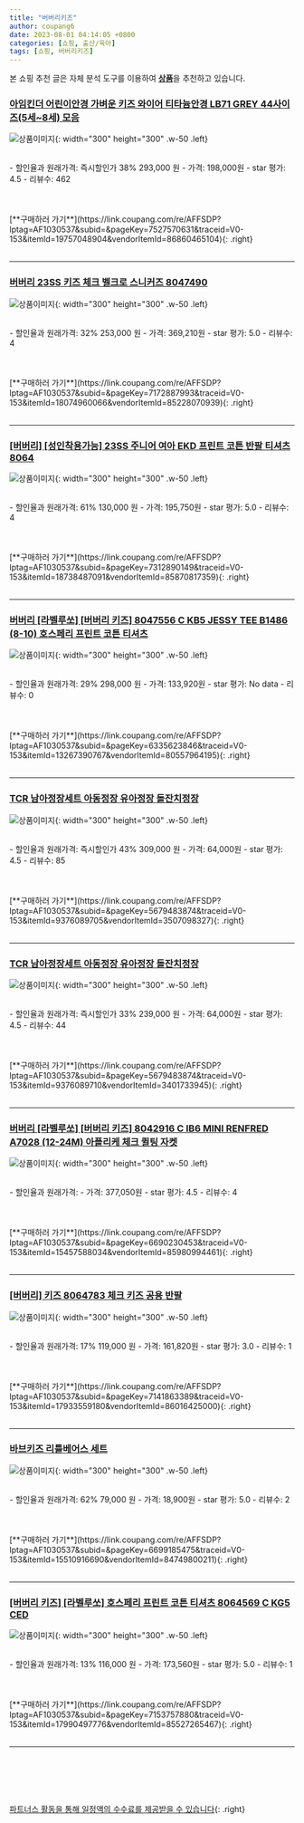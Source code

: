 ```yaml
---
title: "버버리키즈"
author: coupang6
date: 2023-08-01 04:14:05 +0800
categories: [쇼핑, 출산/육아]
tags: [쇼핑, 버버리키즈]
---
```


본 쇼핑 추천 글은 자체 분석 도구를 이용하여 [**상품**](https://link.coupang.com/a/bao1ui)을 추천하고 있습니다.

### [아임킨더 어린이안경 가벼운 키즈 와이어 티타늄안경 LB71 GREY 44사이즈(5세~8세) 모음](https://link.coupang.com/re/AFFSDP?lptag=AF1030537&subid=&pageKey=7527570631&traceid=V0-153&itemId=19757048904&vendorItemId=86860465104)

![상품이미지](https://thumbnail10.coupangcdn.com/thumbnails/remote/230x230ex/image/vendor_inventory/3f0e/77b56624006109682447ae34a56765e3662f6931f7d623d92d66f1cd5cd8.png){: width="300" height="300" .w-50 .left}


<br>
- 할인율과 원래가격: 즉시할인가 38%  293,000   원
- 가격: 198,000원
- star 평가: 4.5
- 리뷰수: 462
<br>
<br>
<br>
<br>
[**구매하러 가기**](https://link.coupang.com/re/AFFSDP?lptag=AF1030537&subid=&pageKey=7527570631&traceid=V0-153&itemId=19757048904&vendorItemId=86860465104){: .right}
<br>
<br>

---

### [버버리 23SS 키즈 체크 벨크로 스니커즈 8047490](https://link.coupang.com/re/AFFSDP?lptag=AF1030537&subid=&pageKey=7172887993&traceid=V0-153&itemId=18074960066&vendorItemId=85228070939)

![상품이미지](https://thumbnail10.coupangcdn.com/thumbnails/remote/230x230ex/image/vendor_inventory/cb85/0da26dedbe706f4b288ec27e8179b9945d41b9367d0f862138f20bdc49e7.jpg){: width="300" height="300" .w-50 .left}


<br>
- 할인율과 원래가격: 32%  253,000   원
- 가격: 369,210원
- star 평가: 5.0
- 리뷰수: 4
<br>
<br>
<br>
<br>
[**구매하러 가기**](https://link.coupang.com/re/AFFSDP?lptag=AF1030537&subid=&pageKey=7172887993&traceid=V0-153&itemId=18074960066&vendorItemId=85228070939){: .right}
<br>
<br>

---

### [[버버리] [성인착용가능] 23SS 주니어 여아 EKD 프린트 코튼 반팔 티셔츠 8064](https://link.coupang.com/re/AFFSDP?lptag=AF1030537&subid=&pageKey=7312890149&traceid=V0-153&itemId=18738487091&vendorItemId=85870817359)

![상품이미지](https://thumbnail10.coupangcdn.com/thumbnails/remote/230x230ex/image/vendor_inventory/6ad7/e0db0bc9fc86f8ab1e05dd05293d61b1c3bb6ce55de90e1bed2f2b284a68.jpg){: width="300" height="300" .w-50 .left}


<br>
- 할인율과 원래가격: 61%  130,000   원
- 가격: 195,750원
- star 평가: 5.0
- 리뷰수: 4
<br>
<br>
<br>
<br>
[**구매하러 가기**](https://link.coupang.com/re/AFFSDP?lptag=AF1030537&subid=&pageKey=7312890149&traceid=V0-153&itemId=18738487091&vendorItemId=85870817359){: .right}
<br>
<br>

---

### [버버리 [라벨루쏘] [버버리 키즈] 8047556 C KB5 JESSY TEE B1486 (8-10) 호스페리 프린트 코튼 티셔츠](https://link.coupang.com/re/AFFSDP?lptag=AF1030537&subid=&pageKey=6335623846&traceid=V0-153&itemId=13267390767&vendorItemId=80557964195)

![상품이미지](https://thumbnail9.coupangcdn.com/thumbnails/remote/230x230ex/image/vendor_inventory/17a3/00f8615645a173b7227995033cd2e2dc4824513fe8514a14acbdcb1633d5.jpg){: width="300" height="300" .w-50 .left}


<br>
- 할인율과 원래가격: 29%  298,000   원
- 가격: 133,920원
- star 평가: No data
- 리뷰수: 0
<br>
<br>
<br>
<br>
[**구매하러 가기**](https://link.coupang.com/re/AFFSDP?lptag=AF1030537&subid=&pageKey=6335623846&traceid=V0-153&itemId=13267390767&vendorItemId=80557964195){: .right}
<br>
<br>

---

### [TCR 남아정장세트 아동정장 유아정장 돌잔치정장](https://link.coupang.com/re/AFFSDP?lptag=AF1030537&subid=&pageKey=5679483874&traceid=V0-153&itemId=9376089705&vendorItemId=3507098327)

![상품이미지](https://thumbnail10.coupangcdn.com/thumbnails/remote/230x230ex/image/vendor_inventory/482e/bd8923d2bb4225c51893d44742e5882b91870870fb431dcbb0e4a3a1dfb9.jpg){: width="300" height="300" .w-50 .left}


<br>
- 할인율과 원래가격: 즉시할인가 43%  309,000   원
- 가격: 64,000원
- star 평가: 4.5
- 리뷰수: 85
<br>
<br>
<br>
<br>
[**구매하러 가기**](https://link.coupang.com/re/AFFSDP?lptag=AF1030537&subid=&pageKey=5679483874&traceid=V0-153&itemId=9376089705&vendorItemId=3507098327){: .right}
<br>
<br>

---

### [TCR 남아정장세트 아동정장 유아정장 돌잔치정장](https://link.coupang.com/re/AFFSDP?lptag=AF1030537&subid=&pageKey=5679483874&traceid=V0-153&itemId=9376089710&vendorItemId=3401733945)

![상품이미지](https://thumbnail7.coupangcdn.com/thumbnails/remote/230x230ex/image/vendor_inventory/aae9/d3107b144a94ac8cd9cb0839054f5e512a0766d7f245e9892f453eccf49d.jpg){: width="300" height="300" .w-50 .left}


<br>
- 할인율과 원래가격: 즉시할인가 33%  239,000   원
- 가격: 64,000원
- star 평가: 4.5
- 리뷰수: 44
<br>
<br>
<br>
<br>
[**구매하러 가기**](https://link.coupang.com/re/AFFSDP?lptag=AF1030537&subid=&pageKey=5679483874&traceid=V0-153&itemId=9376089710&vendorItemId=3401733945){: .right}
<br>
<br>

---

### [버버리 [라벨루쏘] [버버리 키즈] 8042916 C IB6 MINI RENFRED A7028 (12-24M) 아플리케 체크 퀼팅 자켓](https://link.coupang.com/re/AFFSDP?lptag=AF1030537&subid=&pageKey=6690230453&traceid=V0-153&itemId=15457588034&vendorItemId=85980994461)

![상품이미지](https://thumbnail7.coupangcdn.com/thumbnails/remote/230x230ex/image/vendor_inventory/d1c2/b23fbd32b3c927b175631cbea2efd092fda6e67d4c6c5f5d3ea7d3c02e71.jpg){: width="300" height="300" .w-50 .left}


<br>
- 할인율과 원래가격: 
- 가격: 377,050원
- star 평가: 4.5
- 리뷰수: 4
<br>
<br>
<br>
<br>
[**구매하러 가기**](https://link.coupang.com/re/AFFSDP?lptag=AF1030537&subid=&pageKey=6690230453&traceid=V0-153&itemId=15457588034&vendorItemId=85980994461){: .right}
<br>
<br>

---

### [[버버리] 키즈 8064783 체크 키즈 공용 반팔](https://link.coupang.com/re/AFFSDP?lptag=AF1030537&subid=&pageKey=7141863389&traceid=V0-153&itemId=17933559180&vendorItemId=86016425000)

![상품이미지](https://thumbnail7.coupangcdn.com/thumbnails/remote/230x230ex/image/vendor_inventory/36ef/89a672198faedc7171db0963e8066704f120e364f90d9bdb5c480e684f1b.jpg){: width="300" height="300" .w-50 .left}


<br>
- 할인율과 원래가격: 17%  119,000   원
- 가격: 161,820원
- star 평가: 3.0
- 리뷰수: 1
<br>
<br>
<br>
<br>
[**구매하러 가기**](https://link.coupang.com/re/AFFSDP?lptag=AF1030537&subid=&pageKey=7141863389&traceid=V0-153&itemId=17933559180&vendorItemId=86016425000){: .right}
<br>
<br>

---

### [바브키즈 리틀베어스 세트](https://link.coupang.com/re/AFFSDP?lptag=AF1030537&subid=&pageKey=6699185475&traceid=V0-153&itemId=15510916690&vendorItemId=84749800211)

![상품이미지](https://thumbnail9.coupangcdn.com/thumbnails/remote/230x230ex/image/vendor_inventory/e00e/919ddd1d7dac2287d7204a2b1d37afbdf8844e625f598e5bb0b695787b12.jpg){: width="300" height="300" .w-50 .left}


<br>
- 할인율과 원래가격: 62%  79,000   원
- 가격: 18,900원
- star 평가: 5.0
- 리뷰수: 2
<br>
<br>
<br>
<br>
[**구매하러 가기**](https://link.coupang.com/re/AFFSDP?lptag=AF1030537&subid=&pageKey=6699185475&traceid=V0-153&itemId=15510916690&vendorItemId=84749800211){: .right}
<br>
<br>

---

### [[버버리 키즈] [라벨루쏘] 호스페리 프린트 코튼 티셔츠 8064569 C KG5 CED](https://link.coupang.com/re/AFFSDP?lptag=AF1030537&subid=&pageKey=7153757880&traceid=V0-153&itemId=17990497776&vendorItemId=85527265467)

![상품이미지](https://thumbnail9.coupangcdn.com/thumbnails/remote/230x230ex/image/vendor_inventory/b0fd/479dae281dcb3c2c98c667da50136100d8444a17e43bcb5eff2e329bcb86.jpg){: width="300" height="300" .w-50 .left}


<br>
- 할인율과 원래가격: 13%  116,000   원
- 가격: 173,560원
- star 평가: 5.0
- 리뷰수: 1
<br>
<br>
<br>
<br>
[**구매하러 가기**](https://link.coupang.com/re/AFFSDP?lptag=AF1030537&subid=&pageKey=7153757880&traceid=V0-153&itemId=17990497776&vendorItemId=85527265467){: .right}
<br>
<br>

---
<br><br><br><br><br> [파트너스 활동을 통해 일정액의 수수료를 제공받을 수 있습니다](https://link.coupang.com/a/bao1ui){: .right}